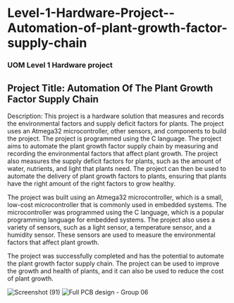 # Level-1-Hardware-Project--Automation-of-plant-growth-factor-supply-chain
<h3>UOM Level 1 Hardware project</h3>

<h2> Project Title: Automation Of The Plant Growth Factor Supply Chain </h2>
Description: This project is a hardware solution that measures and records the environmental factors and supply deficit factors for plants. The project uses an Atmega32 microcontroller, other sensors, and components to build the project. The project is programmed using the C language.
The project aims to automate the plant growth factor supply chain by measuring and recording the environmental factors that affect plant growth. The project also measures the supply deficit factors for plants, such as the amount of water, nutrients, and light that plants need. The project can then be used to automate the delivery of plant growth factors to plants, ensuring that plants have the right amount of the right factors to grow healthy.

The project was built using an Atmega32 microcontroller, which is a small, low-cost microcontroller that is commonly used in embedded systems. The microcontroller was programmed using the C language, which is a popular programming language for embedded systems. The project also uses a variety of sensors, such as a light sensor, a temperature sensor, and a humidity sensor. These sensors are used to measure the environmental factors that affect plant growth.

The project was successfully completed and has the potential to automate the plant growth factor supply chain. The project can be used to improve the growth and health of plants, and it can also be used to reduce the cost of plant growth.

![Screenshot (91)](https://user-images.githubusercontent.com/72347305/189924935-963bdc6b-50dc-4180-a7a6-f4e5d43e4db1.png)
![Full PCB design - Group 06](https://user-images.githubusercontent.com/72347305/189925148-04f6badb-59b1-4b20-94ff-2fcb0dd2c876.png)
    
